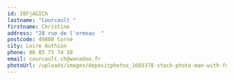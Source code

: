 ```yaml
---
id: I8FjAGICh
lastname: "Courcault "
firstname: Christine
address: "28 rue de l'ormeau  "
postcode: 49800 Corné
city: Loire Authion
phone: 06 85 75 74 10
email: courcault.ch@wanadoo.fr
photoUrl: /uploads/images/depositphotos_1603378-stock-photo-man-with-fork-on-white.jpg
---
```


